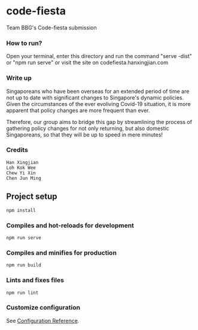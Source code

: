 # code-fiesta
Team BBG's Code-fiesta submission

### How to run?

Open your terminal, enter this directory and run the command "serve -dist" or "npm run serve" or visit the site on codefiesta.hanxingjian.com


### Write up

Singaporeans who have been overseas for an extended period of time are not  up to date with significant changes to Singapore's dynamic policies. Given the circumstances of the ever evoliving Covid-19 situation, it is more apparent that policy changes are more frequent than ever.

Therefore, our group aims to bridge this gap by streamlining the process of gathering policy changes for not only returning, but also domestic Singaporeans, so that they will be up to speed in mere minutes!


### Credits
```
Han Xingjian
Loh Kok Wee
Chew Yi Xin
Chen Jun Ming
```

## Project setup
```
npm install
```

### Compiles and hot-reloads for development
```
npm run serve
```

### Compiles and minifies for production
```
npm run build
```

### Lints and fixes files
```
npm run lint
```

### Customize configuration
See [Configuration Reference](https://cli.vuejs.org/config/).

